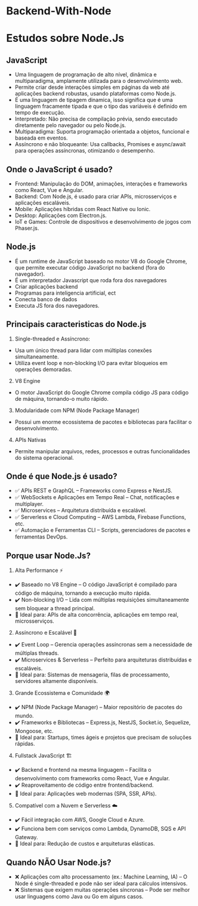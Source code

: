 <h1>Backend-With-Node</h1>

<h1>Estudos sobre Node.Js</h1>

<h2>JavaScript</h2>

- Uma linguagem de programação de alto nível, dinâmica e multiparadigma, amplamente utilizada para o desenvolvimento web.
- Permite criar desde interações simples em páginas da web até aplicações backend robustas, usando plataformas como Node.js.
- É uma linguagem de tipagem dinamica, isso significa que é uma linguagem fracamente tipada e que o tipo das variáveis é definido em tempo de execução.
- Interpretado: Não precisa de compilação prévia, sendo executado diretamente pelo navegador ou pelo Node.js.
- Multiparadigma: Suporta programação orientada a objetos, funcional e baseada em eventos.
- Assíncrono e não bloqueante: Usa callbacks, Promises e async/await para operações assíncronas, otimizando o desempenho.

<h2>Onde o JavaScript é usado?</h2>

- Frontend: Manipulação do DOM, animações, interações e frameworks como React, Vue e Angular.
- Backend: Com Node.js, é usado para criar APIs, microsserviços e aplicações escaláveis.
- Mobile: Aplicações híbridas com React Native ou Ionic.
- Desktop: Aplicações com Electron.js.
- IoT e Games: Controle de dispositivos e desenvolvimento de jogos com Phaser.js.

<h2>Node.js</h2>

-  É um runtime de JavaScript baseado no motor V8 do Google Chrome, que permite executar código JavaScript no backend (fora do navegador).
- É um interpretador Javascript que roda fora dos navegadores
- Criar aplicações backend
- Programas para inteligencia artificial, ect
- Conecta banco de dados
- Executa JS fora dos navegadores.

<h2>Principais caracteristicas do Node.js</h2>

1. Single-threaded e Assíncrono: 
- Usa um único thread para lidar com múltiplas conexões simultaneamente.
- Utiliza event loop e non-blocking I/O para evitar bloqueios em operações demoradas.

2. V8 Engine
- O motor JavaScript do Google Chrome compila código JS para código de máquina, tornando-o muito rápido.

3. Modularidade com NPM (Node Package Manager)
- Possui um enorme ecossistema de pacotes e bibliotecas para facilitar o desenvolvimento.

4. APIs Nativas
- Permite manipular arquivos, redes, processos e outras funcionalidades do sistema operacional.

<h2>Onde é que Node.js é usado?</h2>

- ✅ APIs REST e GraphQL – Frameworks como Express e NestJS.
- ✅ WebSockets e Aplicações em Tempo Real – Chat, notificações e multiplayer.
- ✅ Microservices – Arquitetura distribuída e escalável.
- ✅ Serverless e Cloud Computing – AWS Lambda, Firebase Functions, etc.
- ✅ Automação e Ferramentas CLI – Scripts, gerenciadores de pacotes e ferramentas DevOps.

<h2>Porque usar Node.Js?</h2>

1. Alta Performance ⚡
- ✔️ Baseado no V8 Engine – O código JavaScript é compilado para código de máquina, tornando a execução muito rápida.
- ✔️ Non-blocking I/O – Lida com múltiplas requisições simultaneamente sem bloquear a thread principal.
- 📌 Ideal para: APIs de alta concorrência, aplicações em tempo real, microsserviços.

2. Assíncrono e Escalável 🔄
- ✔️ Event Loop – Gerencia operações assíncronas sem a necessidade de múltiplas threads.
- ✔️ Microservices & Serverless – Perfeito para arquiteturas distribuídas e escaláveis.
- 📌 Ideal para: Sistemas de mensageria, filas de processamento, servidores altamente disponíveis.

3. Grande Ecossistema e Comunidade 🌍
- ✔️ NPM (Node Package Manager) – Maior repositório de pacotes do mundo.
- ✔️ Frameworks e Bibliotecas – Express.js, NestJS, Socket.io, Sequelize, Mongoose, etc.
- 📌 Ideal para: Startups, times ágeis e projetos que precisam de soluções rápidas.

4. Fullstack JavaScript 🏗️
- ✔️ Backend e frontend na mesma linguagem – Facilita o desenvolvimento com frameworks como React, Vue e Angular.
- ✔️ Reaproveitamento de código entre frontend/backend.
- 📌 Ideal para: Aplicações web modernas (SPA, SSR, APIs).

5. Compatível com a Nuvem e Serverless ☁️
- ✔️ Fácil integração com AWS, Google Cloud e Azure.
- ✔️ Funciona bem com serviços como Lambda, DynamoDB, SQS e API Gateway.
- 📌 Ideal para: Redução de custos e arquiteturas elásticas.

<h2>Quando NÃO Usar Node.js?</h2>

- ❌ Aplicações com alto processamento (ex.: Machine Learning, IA) – O Node é single-threaded e pode não ser ideal para cálculos intensivos.
- ❌ Sistemas que exigem muitas operações síncronas – Pode ser melhor usar linguagens como Java ou Go em alguns casos.